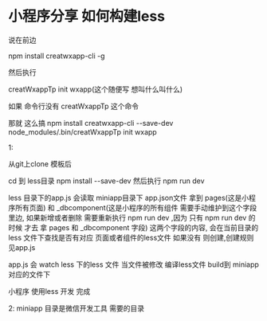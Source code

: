 

# 小程序分享  如何构建less


说在前边

npm install creatwxapp-cli -g

然后执行

creatWxappTp init wxapp(这个随便写 想叫什么叫什么)

如果 命令行没有  creatWxappTp 这个命令 

那就 这么搞 npm install creatwxapp-cli --save-dev    node_modules/.bin/creatWxappTp init wxapp


1: 

从git上clone 模板后

cd 到 less目录  npm install --save-dev   然后执行 npm run dev

less 目录下的app.js   会读取 miniapp目录下 app.json文件  拿到 pages(这是小程序所有页面)  和 _dbcomponent(这是小程序的所有组件  需要手动维护到这个字段里边, 如果新增或者删除  需要重新执行 npm run dev  ,因为 只有 npm run dev 的时候 才去 拿 pages 和 _dbcomponent 字段) 这两个字段的内容, 会在当前目录的less 文件下查找是否有对应 页面或者组件的less文件  如果没有 则创建,创建规则 见app.js

app.js 会 watch less 下的less 文件 当文件被修改   编译less文件   build到 miniapp对应的文件下

小程序 使用less 开发 完成
 
2:
miniapp 目录是微信开发工具 需要的目录














